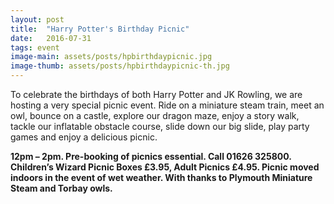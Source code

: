 ```yaml
---
layout: post
title:  "Harry Potter's Birthday Picnic"
date:   2016-07-31
tags: event
image-main: assets/posts/hpbirthdaypicnic.jpg
image-thumb: assets/posts/hpbirthdaypicnic-th.jpg
---
```


To celebrate the birthdays of both Harry Potter and JK Rowling, we are hosting a very special picnic event. Ride on a miniature steam train, meet an owl, bounce on a castle, explore our dragon maze, enjoy a story walk, tackle our inflatable obstacle course, slide down our big slide, play party games and enjoy a delicious picnic.

**12pm – 2pm.  Pre-booking of picnics essential. Call 01626 325800. Children’s Wizard Picnic Boxes £3.95, Adult Picnics £4.95.  Picnic moved indoors in the event of wet weather. With thanks to Plymouth Miniature Steam and Torbay owls.**
